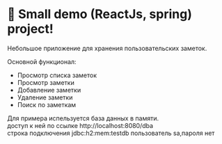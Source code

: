 # 🚀 Small demo (ReactJs, spring) project!

Небольшое приложение для хранения пользовательских заметок.

Основной функционал:
 - Просмотр списка заметок
 - Просмотр заметки
 - Добавление заметки
 - Удаление заметки
 - Поиск по заметкам
 
 Для примера испельзуется база данных в памяти.  
 доступ к ней по ссылке http://localhost:8080/dba  
 строка подключения jdbc:h2:mem:testdb  пользователь sa,пароля нет
 